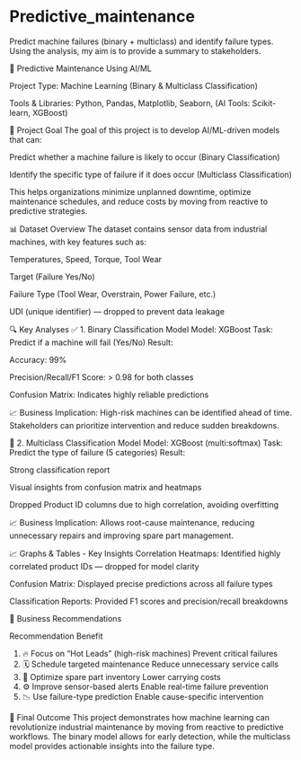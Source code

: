 # Predictive_maintenance
Predict machine failures (binary + multiclass) and identify failure types. Using the analysis, my aim is to provide a summary to stakeholders.

🔧 Predictive Maintenance Using AI/ML

Project Type: Machine Learning (Binary & Multiclass Classification)

Tools & Libraries: Python, Pandas, Matplotlib, Seaborn, (AI Tools: Scikit-learn, XGBoost)

📌 Project Goal
The goal of this project is to develop AI/ML-driven models that can:

Predict whether a machine failure is likely to occur (Binary Classification)

Identify the specific type of failure if it does occur (Multiclass Classification)

This helps organizations minimize unplanned downtime, optimize maintenance schedules, and reduce costs by moving from reactive to predictive strategies.

📊 Dataset Overview
The dataset contains sensor data from industrial machines, with key features such as:

Temperatures, Speed, Torque, Tool Wear

Target (Failure Yes/No)

Failure Type (Tool Wear, Overstrain, Power Failure, etc.)

UDI (unique identifier) — dropped to prevent data leakage

🔍 Key Analyses
✅ 1. Binary Classification Model
Model: XGBoost
Task: Predict if a machine will fail (Yes/No)
Result:

Accuracy: 99%

Precision/Recall/F1 Score: > 0.98 for both classes

Confusion Matrix: Indicates highly reliable predictions

📈 Business Implication:
High-risk machines can be identified ahead of time. Stakeholders can prioritize intervention and reduce sudden breakdowns.

🎯 2. Multiclass Classification Model
Model: XGBoost (multi:softmax)
Task: Predict the type of failure (5 categories)
Result:

Strong classification report

Visual insights from confusion matrix and heatmaps

Dropped Product ID columns due to high correlation, avoiding overfitting

📈 Business Implication:
Allows root-cause maintenance, reducing unnecessary repairs and improving spare part management.

📈 Graphs & Tables - Key Insights
Correlation Heatmaps: Identified highly correlated product IDs — dropped for model clarity

Confusion Matrix: Displayed precise predictions across all failure types

Classification Reports: Provided F1 scores and precision/recall breakdowns

💼 Business Recommendations

Recommendation	Benefit      
1. 🔥 Focus on “Hot Leads” (high-risk machines)	Prevent critical failures
2. 🗓️ Schedule targeted maintenance	Reduce unnecessary service calls
3. 🧾 Optimize spare part inventory	Lower carrying costs
4. ⚙️ Improve sensor-based alerts	Enable real-time failure prevention
5. 📉 Use failure-type prediction	Enable cause-specific intervention

💬 Final Outcome
This project demonstrates how machine learning can revolutionize industrial maintenance by moving from reactive to predictive workflows. The binary model allows for early detection, while the multiclass model provides actionable insights into the failure type.

